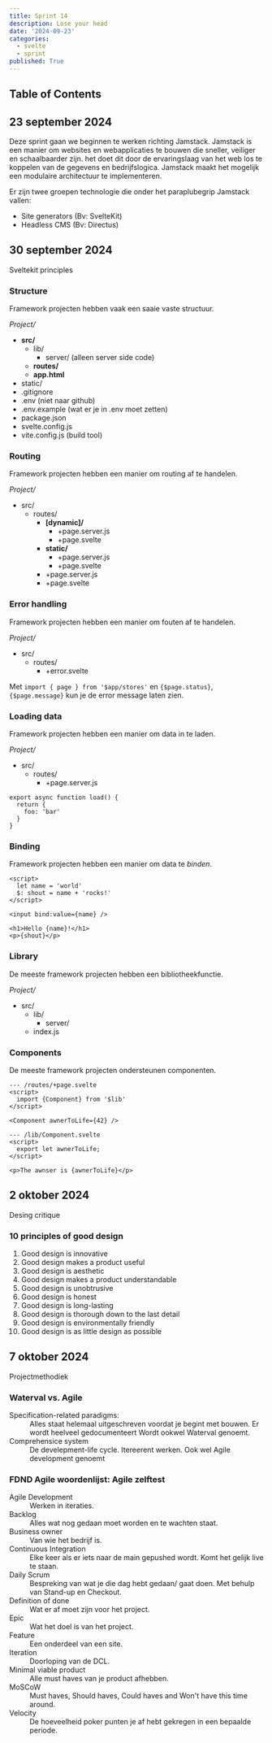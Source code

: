 ```yaml
---
title: Sprint 14
description: Lose your head
date: '2024-09-23'
categories:
  - svelte
  - sprint
published: True
---
```


## Table of Contents

## 23 september 2024
Deze sprint gaan we beginnen te werken richting Jamstack. Jamstack is een manier om websites en webapplicaties te bouwen die sneller, veiliger en schaalbaarder zijn. het doet dit door de ervaringslaag van het web los te koppelen van de gegevens en bedrijfslogica.
Jamstack maakt het mogelijk een modulaire architectuur te implementeren. 

Er zijn twee groepen technologie die onder het paraplubegrip Jamstack vallen:
- Site generators (Bv: SvelteKit)
- Headless CMS (Bv: Directus)

## 30 september 2024
Sveltekit principles

### Structure
Framework projecten hebben vaak een saaie vaste structuur.

_Project/_
- **src/**
  - lib/
    - server/ (alleen server side code)
  - **routes/**
  - **app.html**
- static/
- .gitignore
- .env (niet naar github)
- .env.example (wat er je in .env moet zetten)
- package.json
- svelte.config.js
- vite.config.js (build tool)

### Routing
Framework projecten hebben een manier om routing af te handelen.

_Project/_
- src/
  - routes/
    - **[dynamic]/**
      - +page.server.js
      - +page.svelte
    - **static/**
      - +page.server.js
      - +page.svelte
    - +page.server.js
    - +page.svelte
 
### Error handling
Framework projecten hebben een manier om fouten af te handelen.

_Project/_
- src/
  - routes/
    - +error.svelte
   
Met `import { page } from '$app/stores'` en `{$page.status}`, `{$page.message}` kun je de error message laten zien.

### Loading data
Framework projecten hebben een manier om data in te laden.

_Project/_
- src/
  - routes/
    - +page.server.js
   
```JS
export async function load() {
  return {
    foo: 'bar'
  }
}
```

### Binding
Framework projecten hebben een manier om data te _binden_.

```svelte
<script>
  let name = 'world'
  $: shout = name + 'rocks!'
</script>  

<input bind:value={name} />

<h1>Hello {name}!</h1>
<p>{shout}</p>
```

### Library
De meeste framework projecten hebben een bibliotheekfunctie.

_Project/_
- src/
  - lib/
    - server/
  - index.js

### Components 
De meeste framework projecten ondersteunen componenten.

```svelte
--- /routes/+page.svelte
<script>
  import {Component} from '$lib'
</script>

<Component awnerToLife={42} />

--- /lib/Component.svelte
<script>
  export let awnerToLife;
</script>

<p>The awnser is {awnerToLife}</p>
```

## 2 oktober 2024
Desing critique

### 10 principles of good design
1. Good design is innovative
2. Good design makes a product useful
3. Good design is aesthetic
4. Good design makes a product understandable 
6. Good design is unobtrusive
7. Good design is honest
8. Good design is long-lasting
9. Good design is thorough down to the last detail
10. Good design is environmentally friendly
11. Good design is as little design as possible

## 7 oktober 2024
Projectmethodiek

### Waterval vs. Agile
<dl>
  <dt>Specification-related paradigms:</dt> 
  <dd>Alles staat helemaal uitgeschreven voordat je begint met bouwen. Er wordt heelveel gedocumenteert Wordt ookwel Waterval genoemt.</dd>

  <dt>Comprehensice system</dt>
  <dd>De develepment-life cycle. Itereerent werken. Ook wel Agile development genoemt</dd>
</dl>

### FDND Agile woordenlijst: Agile zelftest
<dl>
  <dt>Agile Development</dt>
  <dd>Werken in iteraties.<dd>

  <dt>Backlog</dt>
  <dd>Alles wat nog gedaan moet worden en te wachten staat.</dd>

  <dt>Business owner</dt>
  <dd>Van wie het bedrijf is.</dd>

  <dt>Continuous Integration</dt>
  <dd>Elke keer als er iets naar de main gepushed wordt. Komt het gelijk live te staan.</dd>

  <dt>Daily Scrum</dt>
  <dd>Bespreking van wat je die dag hebt gedaan/ gaat doen. Met behulp van Stand-up en Checkout.</dd>

  <dt>Definition of done</dt>
  <dd>Wat er af moet zijn voor het project.</dd>

  <dt>Epic</dt>
  <dd>Wat het doel is van het project.</dd>

  <dt>Feature</dt>
  <dd>Een onderdeel van een site.</dd>

  <dt>Iteration</dt>
  <dd>Doorloping van de DCL.</dd>

  <dt>Minimal viable product</dt>
  <dd>Alle must haves van je product afhebben.</dd>

  <dt>MoSCoW</dt>
  <dd>Must haves, Should haves, Could haves and Won't have this time around.</dd>

  <dt>Velocity</dt>
  <dd>De hoeveelheid poker punten je af hebt gekregen in een bepaalde periode.</dd>
</dl>